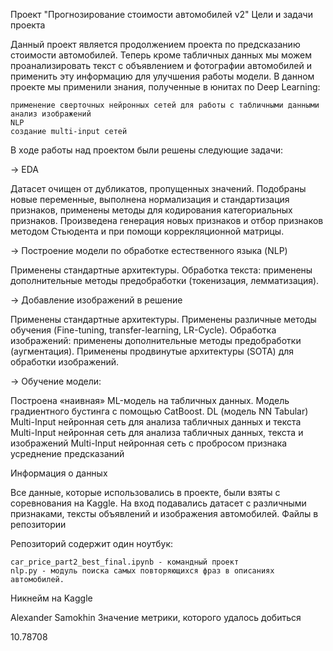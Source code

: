 Проект "Прогнозирование стоимости автомобилей v2"
Цели и задачи проекта

Данный проект является продолжением проекта по предсказанию стоимости автомобилей. Теперь кроме табличных данных мы можем проанализировать текст с объявлением и фотографии автомобилей и применить эту информацию для улучшения работы модели.
В данном проекте мы применили знания, полученные в юнитах по Deep Learning:

    применение сверточных нейронных сетей для работы с табличными данными
    анализ изображений
    NLP
    создание multi-input сетей

В ходе работы над проектом были решены следующие задачи:

→ EDA

Датасет очищен от дубликатов, пропущенных значений.
Подобраны новые переменные, выполнена нормализация и стандартизация признаков, применены методы для кодирования категориальных признаков.
Произведена генерация новых признаков и отбор признаков методом Стьюдента и при помощи коррекляционной матрицы.

→ Построение модели по обработке естественного языка (NLP)

Применены стандартные архитектуры.
Обработка текста: применены дополнительные методы предобработки (токенизация, лемматизация).

→ Добавление изображений в решение

Применены стандартные архитектуры.
Применены различные методы обучения (Fine-tuning, transfer-learning, LR-Cycle).
Обработка изображений: применены дополнительные методы предобработки (аугментация).
Применены продвинутые архитектуры (SOTA) для обработки изображений.

→ Обучение модели:

Построена «наивная» ML-модель на табличных данных.
Модель градиентного бустинга с помощью CatBoost.
DL (модель NN Tabular)
Multi-Input нейронная сеть для анализа табличных данных и текста
Multi-Input нейронная сеть для анализа табличных данных, текста и изображений
Multi-Input нейронная сеть с пробросом признака
усреднение предсказаний

Информация о данных

Все данные, которые использовались в проекте, были взяты с соревнования на Kaggle. На вход подавались датасет с различными признаками, тексты объявлений и изображения автомобилей.
Файлы в репозитории

Репозиторий содержит один ноутбук:

    car_price_part2_best_final.ipynb - командный проект
    nlp.py - модуль поиска самых повторяющихся фраз в описаниях автомобилей.

Никнейм на Kaggle

Alexander Samokhin
Значение метрики, которого удалось добиться

10.78708

